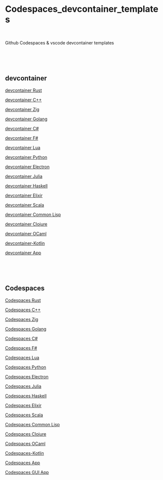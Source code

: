 # Codespaces_devcontainer_templates

<br>

Github Codespaces & vscode devcontainer templates

<br><br><br>

## devcontainer

[devcontainer Rust](https://github.com/kxkx5150/devcontainer-Rust-template)

[devcontainer C++](https://github.com/kxkx5150/devcontainer-CPP-template)

[devcontainer Zig](https://github.com/kxkx5150/devcontainer-Zig-template)

[devcontainer Golang](https://github.com/kxkx5150/devcontainer-Golang-template)

[devcontainer C#](https://github.com/kxkx5150/devcontainer-CSharp-template)

[devcontainer F#](https://github.com/kxkx5150/devcontainer-Fsharp-template)

[devcontainer Lua](https://github.com/kxkx5150/devcontainer-Lua-template)

[devcontainer Python](https://github.com/kxkx5150/devcontainer-Python-template)

[devcontainer Electron](https://github.com/kxkx5150/devcontainer-Electron-template)

[devcontainer Julia](https://github.com/kxkx5150/devcontainer-Julia-template)

[devcontainer Haskell](https://github.com/kxkx5150/devcontainer-Haskell-template)

[devcontainer Elixir](https://github.com/kxkx5150/devcontainer-Elixir-template)

[devcontainer Scala](https://github.com/kxkx5150/devcontainer-Scala-template)

[devcontainer Common Lisp](https://github.com/kxkx5150/devcontainer-Common-Lisp-template)

[devcontainer Clojure](https://github.com/kxkx5150/devcontainer-Clojure-template)

[devcontainer OCaml](https://github.com/kxkx5150/devcontainer-OCaml-template)

[devcontainer-Kotlin](https://github.com/kxkx5150/devcontainer-Kotlin-template)

[devcontainer App](https://github.com/kxkx5150/devcontainer-App-template)


<br><br><br>

## Codespaces

[Codespaces Rust](https://github.com/kxkx5150/Codespaces-Rust-template)

[Codespaces C++](https://github.com/kxkx5150/Codespaces-CPP-template)

[Codespaces Zig](https://github.com/kxkx5150/Codespaces-Zig-template)

[Codespaces Golang](https://github.com/kxkx5150/Codespaces-Golang-template)

[Codespaces C#](https://github.com/kxkx5150/Codespaces-CSharp-template)

[Codespaces F#](https://github.com/kxkx5150/Codespaces-Fsharp-template)

[Codespaces Lua](https://github.com/kxkx5150/Codespaces-Lua-template)

[Codespaces Python](https://github.com/kxkx5150/Codespaces-Python-template)

[Codespaces Electron](https://github.com/kxkx5150/Codespaces-Electron-template)

[Codespaces Julia](https://github.com/kxkx5150/Codespaces-Julia-template)

[Codespaces Haskell](https://github.com/kxkx5150/Codespaces-Haskell-template)

[Codespaces Elixir](https://github.com/kxkx5150/Codespaces-Elixir-template)

[Codespaces Scala](https://github.com/kxkx5150/Codespaces-Scala-template)

[Codespaces Common Lisp](https://github.com/kxkx5150/Codespaces-Common-Lisp-template)

[Codespaces Clojure](https://github.com/kxkx5150/Codespaces-Clojure-template)

[Codespaces OCaml](https://github.com/kxkx5150/Codespaces-OCaml-template)

[Codespaces-Kotlin](https://github.com/kxkx5150/Codespaces-Kotlin-template)

[Codespaces App](https://github.com/kxkx5150/Codespaces-App-template)

[Codespaces GUI App](https://github.com/kxkx5150/Codespaces-GUI-App-template)



<br><br><br>
<br><br><br>
<br><br><br>


